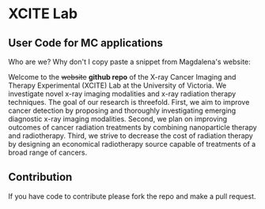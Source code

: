 # XCITE Lab

## User Code for MC applications

Who are we? Why don't I copy paste a snippet from Magdalena's website:

Welcome to the <strike>website</strike> __github repo__ of the X-ray Cancer Imaging and Therapy Experimental (XCITE) Lab at the University of Victoria. We investigate novel x-ray imaging modalities and x-ray radiation therapy techniques. The goal of our research is threefold. First, we aim to improve cancer detection by proposing and thoroughly investigating emerging diagnostic x-ray imaging modalities. Second, we plan on improving outcomes of cancer radiation treatments by combining nanoparticle therapy and radiotherapy. Third, we strive to decrease the cost of radiation therapy by designing an economical radiotherapy source capable of treatments of a broad range of cancers.

## Contribution

If you have code to contribute please fork the repo and make a pull request.
